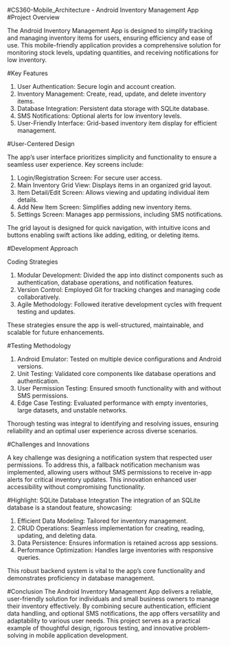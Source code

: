#CS360-Mobile_Architecture - Android Inventory Management App
#Project Overview

The Android Inventory Management App is designed to simplify tracking and managing inventory items for users, ensuring efficiency and ease of use. This mobile-friendly application provides a comprehensive solution for monitoring stock levels, updating quantities, and receiving notifications for low inventory.

#Key Features

1. User Authentication: Secure login and account creation.
2. Inventory Management: Create, read, update, and delete inventory items.
3. Database Integration: Persistent data storage with SQLite database.
4. SMS Notifications: Optional alerts for low inventory levels.
5. User-Friendly Interface: Grid-based inventory item display for efficient management.


#User-Centered Design

The app’s user interface prioritizes simplicity and functionality to ensure a seamless user experience. Key screens include:

1. Login/Registration Screen: For secure user access.
2. Main Inventory Grid View: Displays items in an organized grid layout.
3. Item Detail/Edit Screen: Allows viewing and updating individual item details.
4. Add New Item Screen: Simplifies adding new inventory items.
5. Settings Screen: Manages app permissions, including SMS notifications.

The grid layout is designed for quick navigation, with intuitive icons and buttons enabling swift actions like adding, editing, or deleting items.

#Development Approach

Coding Strategies

1. Modular Development: Divided the app into distinct components such as authentication, database operations, and notification features.
2. Version Control: Employed Git for tracking changes and managing code collaboratively.
3. Agile Methodology: Followed iterative development cycles with frequent testing and updates.

These strategies ensure the app is well-structured, maintainable, and scalable for future enhancements.

#Testing Methodology

1. Android Emulator: Tested on multiple device configurations and Android versions.
2. Unit Testing: Validated core components like database operations and authentication.
3. User Permission Testing: Ensured smooth functionality with and without SMS permissions.
4. Edge Case Testing: Evaluated performance with empty inventories, large datasets, and unstable networks.
   
Thorough testing was integral to identifying and resolving issues, ensuring reliability and an optimal user experience across diverse scenarios.

#Challenges and Innovations

A key challenge was designing a notification system that respected user permissions. To address this, a fallback notification mechanism was implemented, allowing users without SMS permissions to receive in-app alerts for critical inventory updates. This innovation enhanced user accessibility without compromising functionality.

#Highlight: SQLite Database Integration
The integration of an SQLite database is a standout feature, showcasing:

1. Efficient Data Modeling: Tailored for inventory management.
2. CRUD Operations: Seamless implementation for creating, reading, updating, and deleting data.
3. Data Persistence: Ensures information is retained across app sessions.
4. Performance Optimization: Handles large inventories with responsive queries.

This robust backend system is vital to the app’s core functionality and demonstrates proficiency in database management.

#Conclusion
The Android Inventory Management App delivers a reliable, user-friendly solution for individuals and small business owners to manage their inventory effectively. By combining secure authentication, efficient data handling, and optional SMS notifications, the app offers versatility and adaptability to various user needs. This project serves as a practical example of thoughtful design, rigorous testing, and innovative problem-solving in mobile application development.






